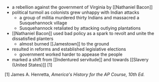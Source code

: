 - a rebellion against the government of Virginia by [[Nathaniel Bacon]]
- political turmoil as colonists grew unhappy with Indian attacks
	- a group of militia murdered thirty Indians and massacred a Susquehannock village
	- Susquehannock retaliated by attacking outlying plantations
- [[Nathaniel Bacon]] used bad policy as a spark to revolt and unite the dissatisfied planters
	- almost burned [[Jamestown]] to the ground
- resulted in reforms and established legislative elections
	- government worked harder to appease the people
- marked a shift from [[Indentured servitude]] and towards [[Slavery (United States)]] [1]

[1] James A. Henretta, *America's History for the AP Course, 10th Ed.*